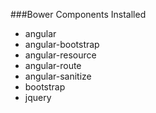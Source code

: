 ###Bower Components Installed

- angular
- angular-bootstrap
- angular-resource
- angular-route
- angular-sanitize
- bootstrap
- jquery